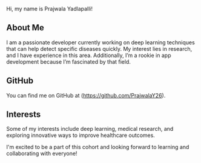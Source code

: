 Hi, my name is Prajwala Yadlapalli!

## About Me
I am a passionate developer currently working on deep learning techniques that can help detect specific diseases quickly. My interest lies in research, and I have experience in this area. Additionally, I’m a rookie in app development because I’m fascinated by that field.

## GitHub
You can find me on GitHub at (https://github.com/PrajwalaY26).

## Interests
Some of my interests include deep learning, medical research, and exploring innovative ways to improve healthcare outcomes.

I'm excited to be a part of this cohort and looking forward to learning and collaborating with everyone!
